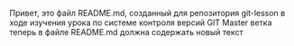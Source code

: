 Привет, это файл README.md, созданный для репозитория git-lesson в ходе изучения урока по системе контроля версий GIT
Master ветка теперь в файле README.md должна содержать новый текст
